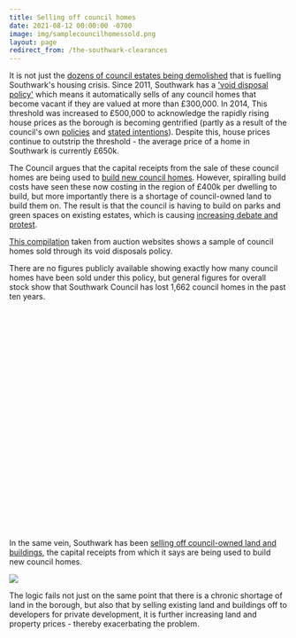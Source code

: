 ```yaml
---
title: Selling off council homes
date: 2021-08-12 00:00:00 -0700
image: img/samplecouncilhomessold.png
layout: page
redirect_from: /the-southwark-clearances
---
```


It is not just the [dozens of council estates being demolished](https://35percent.org/great-estates) that is fuelling Southwark's housing crisis. Since 2011, Southwark has a ['void disposal policy'](https://moderngov.southwark.gov.uk/documents/s47497/Report%20Review%20of%20voids%20disposal%20strategy.pdf) which means it automatically sells of any council homes that become vacant if they are valued at more than £300,000. In 2014, This threshold was increased to £500,000 to acknowledge the rapidly rising house prices as the borough is becoming gentrified (partly as a result of the council's own [policies](https://35percent.org/estates/) and [stated intentions](http://35percent.org/img/EstatesGazette.pdf)). Despite this, house prices continue to outstrip the threshold - the average price of a home in Southwark is currently £650k.

The Council argues that the capital receipts from the sale of these council homes are being used to [build new council homes](https://35percent.org/new-council-homes). However, spiralling build costs have seen these now costing in the region of £400k per dwelling to build, but more importantly there is a shortage of council-owned land to build them on. The result is that the council is having to build on parks and green spaces on existing estates, which is causing [increasing debate and protest](https://www.southwarknews.co.uk/news/the-great-infilling-debate-in-southwark-every-estate-where-new-developments-are-proposed-or-already-underway/).

[This compilation](https://35percent.org/img/sold_by_southwark.pdf) taken from auction websites shows a sample of council homes sold through its void disposals policy.

There are no figures publicly available showing exactly how many council homes have been sold under this policy, but general figures for overall stock show that Southwark Council has lost 1,662 council homes in the past ten years. 

<script src="https://ajax.googleapis.com/ajax/libs/jquery/1.8.2/jquery.min.js">
</script>
<script src="https://code.highcharts.com/highcharts.js">
</script>
<script src="https://code.highcharts.com/modules/exporting.js">
</script>

<div id="container" style="min-width: 310px; height: 400px; margin: 0 auto">
</div>

<script type="text/javascript">

        $('#container').highcharts({
            title: {
                text: "Southwark's Council Homes",
                x: -20 //center
            },
            subtitle: {
                 text: 'Source: <a href="https://www.gov.uk/government/uploads/system/uploads/attachment_data/file/674346/LT_116.xlsx">https://www.gov.uk/government/uploads/system/uploads/attachment_data/file/674346/LT_116.xlsx</a>',
		x: -20
            },
            xAxis: {
                categories: ['1994', '1995', '1996', '1997', '1998', '1999',
                    '2000', '2001', '2002', '2003', '2004', '2005', '2006', '2007', '2008', '2009', '2010', '2011', '2012', '2013', '2014', '2015', '2016', '2017', '2018', '2019', '2020']
            },
            yAxis: {
                title: {
                    text: 'Council-owned stock'
                },
                plotLines: [{
                    value: 0,
                    width: 1,
                    color: '#808080'
                }]
            },
            tooltip: {
                valueSuffix: ' Council homes'
            },
            legend: {
                layout: 'vertical',
                align: 'right',
                verticalAlign: 'middle',
                borderWidth: 0
            },
            series: [{
                name: 'Southwark',
                data: [55803, 55162, 54439, 53363, 52448, 51706, 50903, 49875, 48052, 46887, 45346, 43885, 42275, 41873, 41287, 40618, 40120, 39845, 39781, 38578, 39029, 38687, 38522, 38553, 38489, 38104, 38183]
            },
	{
                name: 'Camden',
                data: [29520,29249,28969,28976,28212,27678,27083,26797,26007,25690,25492,23921,23997,23517,23707,23860,23665,23596,23630,23508,23508,23256,23197,23075,23173,23446,23226]
            },
	{
                name: 'Islington',
                data: [36902,37489,37404,37010,36582,35853,33020,31827,31012,30439,29415,28015,27448,27046,26485,26372,26340,26328,26256,26235,26264,26053,25847,25290,25009,25336,25303]
            }
	]
        });

</script>


In the same vein, Southwark has been [selling off council-owned land and buildings](https://www.35percent.org/disposals/), the capital receipts from which it says are being used to build new council homes.

![](https://www.35percent.org/img/selloff2.png)

The logic fails not just on the same point that there is a chronic shortage of land in the borough, but also that by selling existing land and buildings off to developers for private development, it is further increasing land and property prices - thereby exacerbating the problem.
